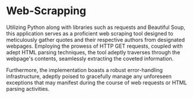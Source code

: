 # Web-Scrapping
Utilizing Python along with libraries such as requests and Beautiful Soup, this application serves as a proficient web scraping tool designed to meticulously gather quotes and their respective authors from designated webpages. Employing the prowess of HTTP GET requests, coupled with adept HTML parsing techniques, the tool adeptly traverses through the webpage's contents, seamlessly extracting the coveted information.

Furthermore, the implementation boasts a robust error-handling infrastructure, adeptly poised to gracefully manage any unforeseen exceptions that may manifest during the course of web requests or HTML parsing activities.
